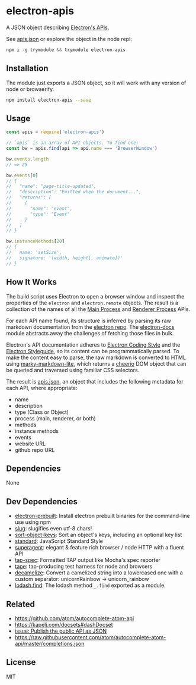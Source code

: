 # electron-apis

A JSON object describing [Electron's APIs](http://electron.atom.io/docs/api/).

See [apis.json](/apis.json) or explore the object in the node repl:

```js
npm i -g trymodule && trymodule electron-apis
```

## Installation

The module just exports a JSON object, so it will work with any version of
node or browserify.

```sh
npm install electron-apis --save
```

## Usage

```js
const apis = require('electron-apis')

// `apis` is an array of API objects. To find one:
const bw = apis.find(api => api.name === 'BrowserWindow')

bw.events.length
// => 25

bw.events[0]
// {
//   "name": "page-title-updated",
//   "description": "Emitted when the document...",
//   "returns": [
//     {
//       "name": "event",
//       "type": "Event"
//     }
//   ]
// }

bw.instanceMethods[20]
// {
//   name: 'setSize',
//   signature: '(width, height[, animate])'
// }
```

## How It Works

The build script uses Electron to open a
browser window and inspect the properties of the `electron` and `electron.remote`
objects. The result is a collection of the names of all the
[Main Process](https://github.com/electron/electron/blob/master/docs/tutorial/quick-start.md)
and
[Renderer Process](https://github.com/electron/electron/blob/master/docs/tutorial/quick-start.md)
APIs.

For each API name found, its structure is inferred by parsing its
raw markdown documentation from the [electron repo](https://github.com/electron/electron/tree/master/docs/api).
The [electron-docs](https://github.com/zeke/electron-docs) module abstracts away
the challenges of fetching those files in bulk.

Electron's API documentation adheres to
[Electron Coding Style](https://github.com/electron/electron/blob/master/docs/development/coding-style.md#naming-things)
and the
[Electron Styleguide](https://github.com/electron/electron/blob/master/docs/styleguide.md),
so its content can be programmatically parsed. To make the content easy to parse,
the raw markdown is converted to HTML using
[marky-markdown-lite](https://ghub.io/marky-markdown-lite),
which returns a [cheerio](https://ghub.io/cheerio) DOM object that can be queried
and traversed using familiar CSS selectors.

The result is [apis.json](/apis.json), an object that includes the following
metadata for each API, where appropriate:

- name
- description
- type (Class or Object)
- process (main, renderer, or both)
- methods
- instance methods
- events
- website URL
- github repo URL

## Dependencies

None

## Dev Dependencies

- [electron-prebuilt](https://github.com/electron-userland/electron-prebuilt): Install electron prebuilt binaries for the command-line use using npm
- [slug](https://github.com/dodo/node-slug): slugifies even utf-8 chars!
- [sort-object-keys](https://github.com/keithamus/sort-object-keys): Sort an object&#39;s keys, including an optional key list
- [standard](https://github.com/feross/standard): JavaScript Standard Style
- [superagent](https://github.com/visionmedia/superagent): elegant & feature rich browser / node HTTP with a fluent API
- [tap-spec](https://github.com/scottcorgan/tap-spec): Formatted TAP output like Mocha's spec reporter
- [tape](https://github.com/substack/tape): tap-producing test harness for node and browsers
- [decamelize](https://github.com/sindresorhus/decamelize): Convert a camelized string into a lowercased one with a custom separator: unicornRainbow → unicorn_rainbow
- [lodash.find](https://github.com/lodash/lodash): The lodash method `_.find` exported as a module.


## Related

- https://github.com/atom/autocomplete-atom-api
- https://kapeli.com/docsets#dashDocset
- [issue: Publish the public API as JSON](https://github.com/electron/electron/issues/3375)
- https://raw.githubusercontent.com/atom/autocomplete-atom-api/master/completions.json

## License

MIT
